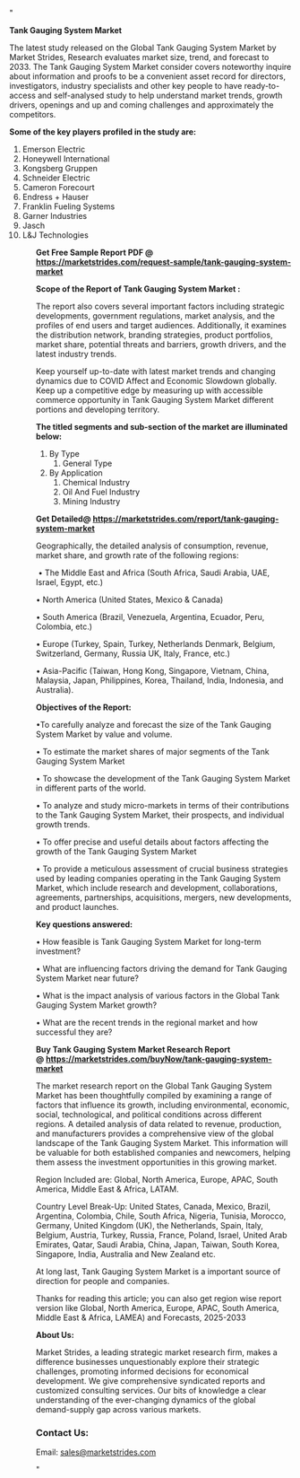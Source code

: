 "<p><strong>Tank Gauging System Market</strong></p>
<p>The latest study released on the Global Tank Gauging System Market by Market Strides, Research evaluates market size, trend, and forecast to 2033. The Tank Gauging System Market consider covers noteworthy inquire about information and proofs to be a convenient asset record for directors, investigators, industry specialists and other key people to have ready-to-access and self-analysed study to help understand market trends, growth drivers, openings and up and coming challenges and approximately the competitors.</p>
<p><strong> Some of the key players profiled in the study are: </strong></p>
<p><ol><li>
Emerson Electric</li><li>Honeywell International</li><li>Kongsberg Gruppen</li><li>Schneider Electric</li><li>Cameron Forecourt</li><li>Endress + Hauser</li><li>Franklin Fueling Systems</li><li>Garner Industries</li><li>Jasch</li><li>L&J Technologies


</li><ol></p>
<p><strong>Get Free Sample Report PDF @ <a href=https://marketstrides.com/request-sample/tank-gauging-system-market>https://marketstrides.com/request-sample/tank-gauging-system-market</a></strong></p>
<p><strong> Scope of the Report of Tank Gauging System Market : </strong></p>
<p>The report also covers several important factors including strategic developments, government regulations, market analysis, and the profiles of end users and target audiences. Additionally, it examines the distribution network, branding strategies, product portfolios, market share, potential threats and barriers, growth drivers, and the latest industry trends.</p>
<p>Keep yourself up-to-date with latest market trends and changing dynamics due to COVID Affect and Economic Slowdown globally. Keep up a competitive edge by measuring up with accessible commerce opportunity in Tank Gauging System Market different portions and developing territory.</p>
<p><strong> The titled segments and sub-section of the market are illuminated below: </strong></p>
<p><ol><li>By Type<ol><li>General Type</li></ol></li><li>By Application<ol><li>Chemical Industry</li><li>Oil And Fuel Industry</li><li>Mining Industry</li></ol></li></ol></p>
<p><strong>Get Detailed@ <a href=https://marketstrides.com/report/tank-gauging-system-market>https://marketstrides.com/report/tank-gauging-system-market</a></strong></p>
<p>Geographically, the detailed analysis of consumption, revenue, market share, and growth rate of the following regions:</p>
<p>&nbsp;&bull; The Middle East and Africa (South Africa, Saudi Arabia, UAE, Israel, Egypt, etc.)</p>
<p>&bull; North America (United States, Mexico &amp; Canada)</p>
<p>&bull; South America (Brazil, Venezuela, Argentina, Ecuador, Peru, Colombia, etc.)</p>
<p>&bull; Europe (Turkey, Spain, Turkey, Netherlands Denmark, Belgium, Switzerland, Germany, Russia UK, Italy, France, etc.)</p>
<p>&bull; Asia-Pacific (Taiwan, Hong Kong, Singapore, Vietnam, China, Malaysia, Japan, Philippines, Korea, Thailand, India, Indonesia, and Australia).</p>
<p><strong>Objectives of the Report: </strong></p>
<p>&bull;To carefully analyze and forecast the size of the Tank Gauging System Market by value and volume.</p>
<p>&bull; To estimate the market shares of major segments of the Tank Gauging System Market</p>
<p>&bull; To showcase the development of the Tank Gauging System Market in different parts of the world.</p>
<p>&bull; To analyze and study micro-markets in terms of their contributions to the Tank Gauging System Market, their prospects, and individual growth trends.</p>
<p>&bull; To offer precise and useful details about factors affecting the growth of the Tank Gauging System Market</p>
<p>&bull; To provide a meticulous assessment of crucial business strategies used by leading companies operating in the Tank Gauging System Market, which include research and development, collaborations, agreements, partnerships, acquisitions, mergers, new developments, and product launches.</p>
<p><strong>Key questions answered: </strong></p>
<p>&bull; How feasible is Tank Gauging System Market for long-term investment?</p>
<p>&bull; What are influencing factors driving the demand for Tank Gauging System Market near future?</p>
<p>&bull; What is the impact analysis of various factors in the Global Tank Gauging System Market growth?</p>
<p>&bull; What are the recent trends in the regional market and how successful they are?</p>
<p><strong>Buy Tank Gauging System Market Research Report @&nbsp;<a href=https://marketstrides.com/buyNow/tank-gauging-system-market>https://marketstrides.com/buyNow/tank-gauging-system-market</a></strong></p>
<p>The market research report on the Global Tank Gauging System Market has been thoughtfully compiled by examining a range of factors that influence its growth, including environmental, economic, social, technological, and political conditions across different regions. A detailed analysis of data related to revenue, production, and manufacturers provides a comprehensive view of the global landscape of the Tank Gauging System Market. This information will be valuable for both established companies and newcomers, helping them assess the investment opportunities in this growing market.</p>
<p>Region Included are: Global, North America, Europe, APAC, South America, Middle East &amp; Africa, LATAM.</p>
<p>Country Level Break-Up: United States, Canada, Mexico, Brazil, Argentina, Colombia, Chile, South Africa, Nigeria, Tunisia, Morocco, Germany, United Kingdom (UK), the Netherlands, Spain, Italy, Belgium, Austria, Turkey, Russia, France, Poland, Israel, United Arab Emirates, Qatar, Saudi Arabia, China, Japan, Taiwan, South Korea, Singapore, India, Australia and New Zealand etc.</p>
<p>At long last, Tank Gauging System Market is a important source of direction for people and companies.</p>
<p>Thanks for reading this article; you can also get region wise report version like Global, North America, Europe, APAC, South America, Middle East &amp; Africa, LAMEA) and Forecasts, 2025-2033</p>
<p><strong>About Us: </strong></p>
<p>Market Strides, a leading strategic market research firm, makes a difference businesses unquestionably explore their strategic challenges, promoting informed decisions for economical development. We give comprehensive syndicated reports and customized consulting services. Our bits of knowledge a clear understanding of the ever-changing dynamics of the global demand-supply gap across various markets.</p>
<h3>Contact Us:</h3>
<p>Email: <a href=mailto:sales@marketstrides.com>sales@marketstrides.com</a></p>"
